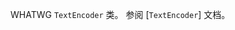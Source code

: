 <!-- YAML
added: v11.0.0
-->

<!-- type=global -->

WHATWG `TextEncoder` 类。
参阅 [`TextEncoder`] 文档。


